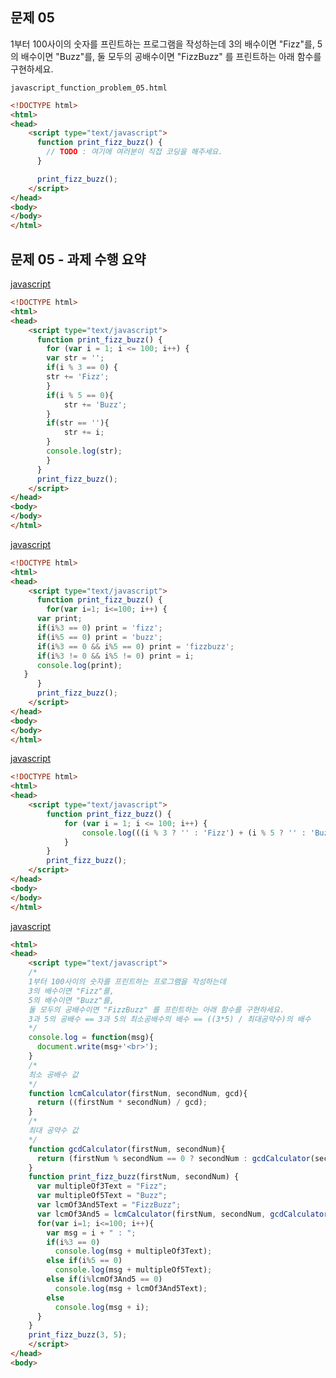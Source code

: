 ## 문제 05
1부터 100사이의 숫자를 프린트하는 프로그램을 작성하는데 3의 배수이면 "Fizz"를, 5의 배수이면 "Buzz"를, 둘 모두의 공배수이면 "FizzBuzz" 를 프린트하는 아래 함수를 구현하세요.

```javascript_function_problem_05.html```
```html
<!DOCTYPE html>
<html>
<head>
    <script type="text/javascript">
      function print_fizz_buzz() {
        // TODO : 여기에 여러분이 직접 코딩을 해주세요.
      }

      print_fizz_buzz();
    </script>
</head>
<body>
</body>
</html>
```

## 문제 05 - 과제 수행 요약

[javascript](#)
```html
<!DOCTYPE html>
<html>
<head>
    <script type="text/javascript">
      function print_fizz_buzz() {
        for (var i = 1; i <= 100; i++) {
	    var str = '';
 	    if(i % 3 == 0) {
		str += 'Fizz';
	    }
	    if(i % 5 == 0){
	    	str += 'Buzz';
	    }
	    if(str == ''){
	    	str += i;
	    }
	    console.log(str);
        }
      }
      print_fizz_buzz();
    </script>
</head>
<body>
</body>
</html>
```

[javascript](#)
```html
<!DOCTYPE html>
<html>
<head>
    <script type="text/javascript">
      function print_fizz_buzz() {
        for(var i=1; i<=100; i++) {
      var print;
      if(i%3 == 0) print = 'fizz';
      if(i%5 == 0) print = 'buzz';
      if(i%3 == 0 && i%5 == 0) print = 'fizzbuzz';
      if(i%3 != 0 && i%5 != 0) print = i;
      console.log(print);
   }
      }
      print_fizz_buzz();
    </script>
</head>
<body>
</body>
</html>
```

[javascript](#)
```html
<!DOCTYPE html>
<html>
<head>
    <script type="text/javascript">
        function print_fizz_buzz() {
            for (var i = 1; i <= 100; i++) {
                console.log(((i % 3 ? '' : 'Fizz') + (i % 5 ? '' : 'Buzz') || i))
            }
        }
        print_fizz_buzz();
    </script>
</head>
<body>
</body>
</html>
```

[javascript](#)
```html
<html>
<head>
    <script type="text/javascript">
    /*
    1부터 100사이의 숫자를 프린트하는 프로그램을 작성하는데
    3의 배수이면 "Fizz"를,
    5의 배수이면 "Buzz"를,
    둘 모두의 공배수이면 "FizzBuzz" 를 프린트하는 아래 함수를 구현하세요.
    3과 5의 공배수 == 3과 5의 최소공배수의 배수 == ((3*5) / 최대공약수)의 배수
    */
    console.log = function(msg){
      document.write(msg+'<br>');
    }
    /*
    최소 공배수 값
    */
    function lcmCalculator(firstNum, secondNum, gcd){
      return ((firstNum * secondNum) / gcd);
    }
    /*
    최대 공약수 값
    */
    function gcdCalculator(firstNum, secondNum){
      return (firstNum % secondNum == 0 ? secondNum : gcdCalculator(secondNum, firstNum%secondNum))
    }
    function print_fizz_buzz(firstNum, secondNum) {
      var multipleOf3Text = "Fizz";
      var multipleOf5Text = "Buzz";
      var lcmOf3And5Text = "FizzBuzz";
      var lcmOf3And5 = lcmCalculator(firstNum, secondNum, gcdCalculator(firstNum, secondNum));
      for(var i=1; i<=100; i++){
        var msg = i + " : ";
        if(i%3 == 0)
          console.log(msg + multipleOf3Text);
        else if(i%5 == 0)
          console.log(msg + multipleOf5Text);
        else if(i%lcmOf3And5 == 0)
          console.log(msg + lcmOf3And5Text);
        else
          console.log(msg + i);
      }
    }
    print_fizz_buzz(3, 5);
    </script>
</head>
<body>
```
